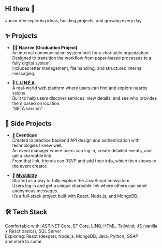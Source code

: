 ## Hi there 👋  
Junior dev exploring ideas, building projects, and growing every day.

## ✨ Projects

- 👨‍🎓 **Nazzim (Graduation Project)**  
  An internal communication system built for a charitable organization.  
  Designed to transition the workflow from paper-based processes to a fully digital system.  
  Includes letter management, file handling, and structured internal messaging.

- 💆 **[L U N É A](https://lunea-sa.com)**  
  A real-world web platform where users can find and explore nearby salons.  
  Built to help users discover services, view details, and see who provides them based on location.  
  "BETA version"


## 🧪 Side Projects

- 🎉 **Eventique**  
  Created to practice backend API design and authentication with technologies I knew well.  
  An event manager where users can log in, create detailed events, and get a shareable link.  
  From that link, friends can RSVP and add their info, which then shows to the event creator.

- 🐾 **[Mystikitty](https://mystikitty.nightstars.space)**  
  Started as a way to fully explore the JavaScript ecosystem.  
  Users log in and get a unique shareable link where others can send anonymous messages.  
  It’s a full-stack project built with React, Node.js, and MongoDB.


## 🛠 Tech Stack

Comfortable with: ASP.NET Core, EF Core, LINQ, HTML, Tailwind, JS (vanilla + React basics), SQL Server  
Exploring: React (deeper), Node.js, MongoDB, Java, Python, GSAP  
and more to come.
